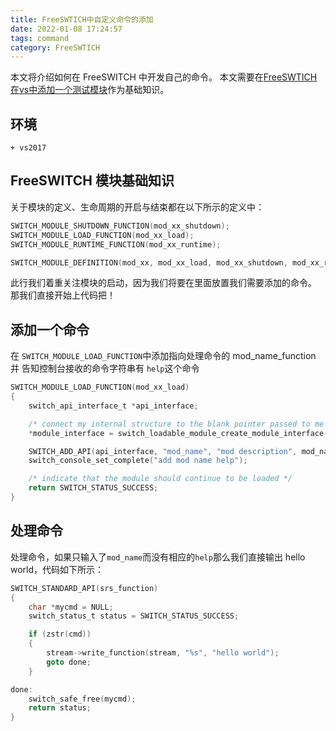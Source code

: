 ```yaml
---
title: FreeSWTICH中自定义命令的添加
date: 2022-01-08 17:24:57
tags: command
category: FreeSWTICH
---
```


本文将介绍如何在 FreeSWITCH 中开发自己的命令。
本文需要在[FreeSWTICH在vs中添加一个测试模块](./FreeSWTICH在vs中添加一个测试模块)作为基础知识。

## 环境
    + vs2017

## FreeSWITCH 模块基础知识

关于模块的定义、生命周期的开启与结束都在以下所示的定义中：

```c
SWITCH_MODULE_SHUTDOWN_FUNCTION(mod_xx_shutdown);
SWITCH_MODULE_LOAD_FUNCTION(mod_xx_load);
SWITCH_MODULE_RUNTIME_FUNCTION(mod_xx_runtime);

SWITCH_MODULE_DEFINITION(mod_xx, mod_xx_load, mod_xx_shutdown, mod_xx_runtime);
```

此行我们着重关注模块的启动，因为我们将要在里面放置我们需要添加的命令。
那我们直接开始上代码把！

## 添加一个命令

在 `SWITCH_MODULE_LOAD_FUNCTION`中添加指向处理命令的 mod_name_function 并
告知控制台接收的命令字符串有 `help`这个命令

```c
SWITCH_MODULE_LOAD_FUNCTION(mod_xx_load)
{
	switch_api_interface_t *api_interface;

	/* connect my internal structure to the blank pointer passed to me */
	*module_interface = switch_loadable_module_create_module_interface(pool, modname);

	SWITCH_ADD_API(api_interface, "mod_name", "mod description", mod_name_function, "syntax");
	switch_console_set_complete("add mod name help");

	/* indicate that the module should continue to be loaded */
	return SWITCH_STATUS_SUCCESS;
}
```

## 处理命令

处理命令，如果只输入了`mod_name`而没有相应的`help`那么我们直接输出 hello world，代码如下所示：

```c
SWITCH_STANDARD_API(srs_function)
{
	char *mycmd = NULL;
	switch_status_t status = SWITCH_STATUS_SUCCESS;

	if (zstr(cmd)) 
	{ 
		stream->write_function(stream, "%s", "hello world");
		goto done;
	}

done:
	switch_safe_free(mycmd);
	return status;
}
```
